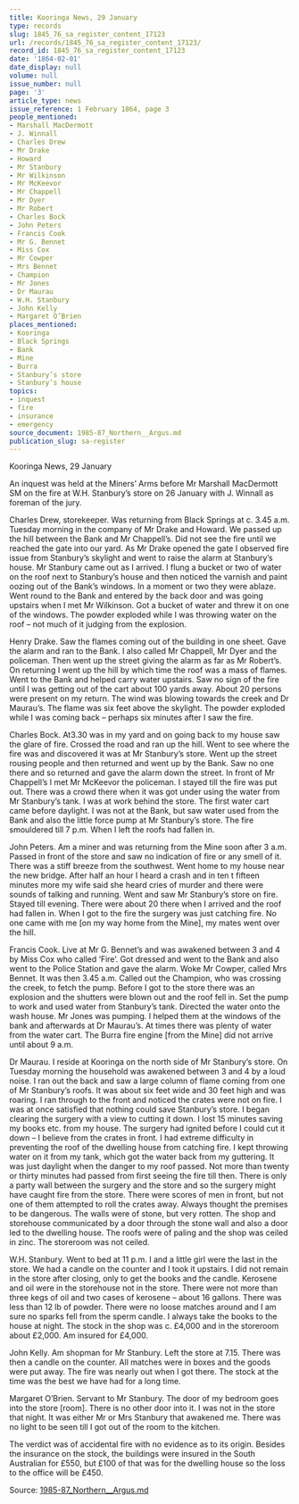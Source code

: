 ```yaml
---
title: Kooringa News, 29 January
type: records
slug: 1845_76_sa_register_content_17123
url: /records/1845_76_sa_register_content_17123/
record_id: 1845_76_sa_register_content_17123
date: '1864-02-01'
date_display: null
volume: null
issue_number: null
page: '3'
article_type: news
issue_reference: 1 February 1864, page 3
people_mentioned:
- Marshall MacDermott
- J. Winnall
- Charles Drew
- Mr Drake
- Howard
- Mr Stanbury
- Mr Wilkinson
- Mr McKeevor
- Mr Chappell
- Mr Dyer
- Mr Robert
- Charles Bock
- John Peters
- Francis Cook
- Mr G. Bennet
- Miss Cox
- Mr Cowper
- Mrs Bennet
- Champion
- Mr Jones
- Dr Maurau
- W.H. Stanbury
- John Kelly
- Margaret O’Brien
places_mentioned:
- Kooringa
- Black Springs
- Bank
- Mine
- Burra
- Stanbury’s store
- Stanbury’s house
topics:
- inquest
- fire
- insurance
- emergency
source_document: 1985-87_Northern__Argus.md
publication_slug: sa-register
---
```


Kooringa News, 29 January

An inquest was held at the Miners’ Arms before Mr Marshall MacDermott SM on the fire at W.H. Stanbury’s store on 26 January with J. Winnall as foreman of the jury.

Charles Drew, storekeeper.  Was returning from Black Springs at c. 3.45 a.m. Tuesday morning in the company of Mr Drake and Howard.  We passed up the hill between the Bank and Mr Chappell’s.  Did not see the fire until we reached the gate into our yard.  As Mr Drake opened the gate I observed fire issue from Stanbury’s skylight and went to raise the alarm at Stanbury’s house. Mr Stanbury came out as I arrived.  I flung a bucket or two of water on the roof next to Stanbury’s house and then noticed the varnish and paint oozing out of the Bank’s windows.  In a moment or two they were ablaze.  Went round to the Bank and entered by the back door and was going upstairs when I met Mr Wilkinson.  Got a bucket of water and threw it on one of the windows.  The powder exploded while I was throwing water on the roof – not much of it judging from the explosion.

Henry Drake.  Saw the flames coming out of the building in one sheet.  Gave the alarm and ran to the Bank.  I also called Mr Chappell, Mr Dyer and the policeman.  Then went up the street giving the alarm as far as Mr Robert’s.  On returning I went up the hill by which time the roof was a mass of flames.  Went to the Bank and helped carry water upstairs.  Saw no sign of the fire until I was getting out of the cart about 100 yards away.  About 20 persons were present on my return.  The wind was blowing towards the creek and Dr Maurau’s.  The flame was six feet above the skylight.  The powder exploded while I was coming back – perhaps six minutes after I saw the fire.

Charles Bock.  At3.30 was in my yard and on going back to my house saw the glare of fire.  Crossed the road and ran up the hill.  Went to see where the fire was and discovered it was at Mr Stanbury’s store.  Went up the street rousing people and then returned and went up by the Bank.  Saw no one there and so returned and gave the alarm down the street.  In front of Mr Chappell’s I met Mr McKeevor the policeman.  I stayed till the fire was put out.  There was a crowd there when it was got under using the water from Mr Stanbury’s tank.  I was at work behind the store.  The first water cart came before daylight. I was not at the Bank, but saw water used from the Bank and also the little force pump at Mr Stanbury’s store.  The fire smouldered till 7 p.m.  When I left the roofs had fallen in.

John Peters.  Am a miner and was returning from the Mine soon after 3 a.m.  Passed in front of the store and saw no indication of fire or any smell of it.  There was a stiff breeze from the southwest.  Went home to my house near the new bridge.  After half an hour I heard a crash and in ten t fifteen minutes more my wife said she heard cries of murder and there were sounds of talking and running.  Went and saw Mr Stanbury’s store on fire.  Stayed till evening.  There were about 20 there when I arrived and the roof had fallen in.  When I got to the fire the surgery was just catching fire.  No one came with me [on my way home from the Mine], my mates went over the hill.

Francis Cook.  Live at Mr G. Bennet’s and was awakened between 3 and 4 by Miss Cox who called ‘Fire’.  Got dressed and went to the Bank and also went to the Police Station and gave the alarm.  Woke Mr Cowper, called Mrs Bennet.  It was then 3.45 a.m.  Called out the Champion, who was crossing the creek, to fetch the pump.  Before I got to the store there was an explosion and the shutters were blown out and the roof fell in.  Set the pump to work and used water from Stanbury’s tank.  Directed the water onto the wash house.  Mr Jones was pumping.  I helped them at the windows of the bank and afterwards at Dr Maurau’s.  At times there was plenty of water from the water cart.  The Burra fire engine [from the Mine] did not arrive until about 9 a.m.

Dr Maurau.  I reside at Kooringa on the north side of Mr Stanbury’s store.  On Tuesday morning the household was awakened between 3 and 4 by a loud noise.  I ran out the back and saw a large column of flame coming from one of Mr Stanbury’s roofs.  It was about six feet wide and 30 feet high and was roaring.  I ran through to the front and noticed the crates were not on fire.  I was at once satisfied that nothing could save Stanbury’s store.  I began clearing the surgery with a view to cutting it down.  I lost 15 minutes saving my books etc. from my house.  The surgery had ignited before I could cut it down – I believe from the crates in front.  I had extreme difficulty in preventing the roof of the dwelling house from catching fire.  I kept throwing water on it from my tank, which got the water back from my guttering.  It was just daylight when the danger to my roof passed.  Not more than twenty or thirty minutes had passed from first seeing the fire till then.  There is only a party wall between the surgery and the store and so the surgery might have caught fire from the store.  There were scores of men in front, but not one of them attempted to roll the crates away.  Always thought the premises to be dangerous.  The walls were of stone, but very rotten.  The shop and storehouse communicated by a door through the stone wall and also a door led to the dwelling house.  The roofs were of paling and the shop was ceiled in zinc.  The storeroom was not ceiled.

W.H. Stanbury.  Went to bed at 11 p.m.  I and a little girl were the last in the store.  We had a candle on the counter and I took it upstairs.  I did not remain in the store after closing, only to get the books and the candle.  Kerosene and oil were in the storehouse not in the store.  There were not more than three kegs of oil and two cases of kerosene – about 16 gallons.  There was less than 12 lb of powder.  There were no loose matches around and I am sure no sparks fell from the sperm candle.  I always take the books to the house at night.  The stock in the shop was c. £4,000 and in the storeroom about £2,000.  Am insured for £4,000.

John Kelly.  Am shopman for Mr Stanbury.  Left the store at 7.15.  There was then a candle on the counter.  All matches were in boxes and the goods were put away.  The fire was nearly out when I got there.  The stock at the time was the best we have had for a long time.

Margaret O’Brien.  Servant to Mr Stanbury.  The door of my bedroom goes into the store [room].  There is no other door into it.  I was not in the store that night.  It was either Mr or Mrs Stanbury that awakened me.  There was no light to be seen till I got out of the room to the kitchen.

The verdict was of accidental fire with no evidence as to its origin.  Besides the insurance on the stock, the buildings were insured in the South Australian for £550, but £100 of that was for the dwelling house so the loss to the office will be £450.

Source: [1985-87_Northern__Argus.md](/downloads/markdown/1985-87_Northern__Argus.md)
